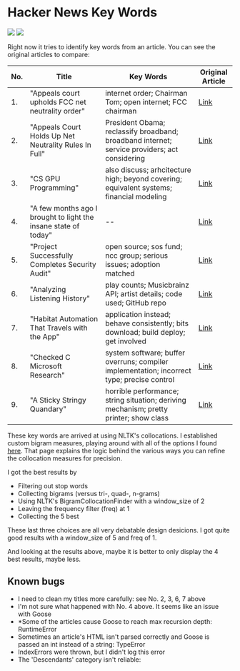 # Hacker News Key Words


<img src="http://i.imgur.com/v5e7kLP.png" />
<img src="http://i.imgur.com/ACwzxZ9.png" />

Right now it tries to identify key words from an article.
You can see the original articles to compare:


| No. | Title | Key Words | Original Article |
| ----|----   |----         |----               |
|1.|"Appeals court upholds FCC net neutrality order"| internet order; Chairman Tom; open internet; FCC chairman | [Link](http://www.politico.com/story/2016/06/court-upholds-obama-backed-net-neutrality-rules-224309) |
|2.|"Appeals Court Holds Up Net Neutrality Rules In Full"| President Obama; reclassify broadband; broadband internet; service providers; act considering | [Link](http://www.npr.org/sections/thetwo-way/2016/06/14/471286113/u-s-appeals-court-holds-up-net-neutrality-rules-in-full?utm_source=facebook.com&utm_medium=social&utm_campaign=npr&utm_term=nprnews&utm_content=20160614) |
|3.|"CS GPU Programming"| also discuss; arhcitecture high; beyond covering; equivalent systems; financial modeling | [Link](http://courses.cms.caltech.edu/cs179/)|
|4.|"A few months ago I brought to light the insane state of today"| -- |[Link](https://plus.google.com/+ArtemRussakovskii/posts/VgrLdYcoifr)|
|5.|"Project Successfully Completes Security Audit"| open source; sos fund; ncc group; serious issues; adoption matched |[Link](https://www.phpmyadmin.net/news/2016/6/13/phpmyadmin-project-successfully-completes-security-audit/) |
|6.|"Analyzing Listening History"| play counts; Musicbrainz API; artist details; code used; GitHub repo | [Link](http://geoffboeing.com/2016/05/analyzing-lastfm-history/)|
|7.|"Habitat Automation That Travels with the App" | application instead; behave consistently; bits download; build deploy; get involved | [Link](https://www.habitat.sh/) |
|8.|"Checked C Microsoft Research"| system software; buffer overruns; compiler implementation; incorrect type; precise control | [Link](http://research.microsoft.com/en-us/projects/checkedc/)|
|9.|"A Sticky Stringy Quandary"| horrible performance; string situation; deriving mechanism; pretty printer; show class | [Link](http://www.stephendiehl.com/posts/strings.html) |


These key words are arrived at using NLTK's collocations. I established custom bigram measures, playing around with all of the options I found [here](http://www.nltk.org/howto/collocations.html). That page explains the logic behind the various ways you can refine the collocation measures for precision.

I got the best results by

- Filtering out stop words
- Collecting bigrams (versus tri-, quad-, n-grams)
- Using NLTK's BigramCollocationFinder with a window_size of 2
- Leaving the frequency filter (freq) at 1
- Collecting the 5 best

These last three choices are all very debatable design desicions. I got quite good results with a window_size of 5 and freq of 1.

And looking at the results above, maybe it is better to only display the 4 best results, maybe less.

Known bugs
----

- I need to clean my titles more carefully: see No. 2, 3, 6, 7 above
- I'm not sure what happened with No. 4 above. It seems like an issue with Goose
- *Some of the articles cause Goose to reach max recursion depth: RuntimeError
- Sometimes an article's HTML isn't parsed correctly and Goose is passed an int instead of a string: TypeError
- IndexErrors were thrown, but I didn't log this error
- The 'Descendants' category isn't reliable:
